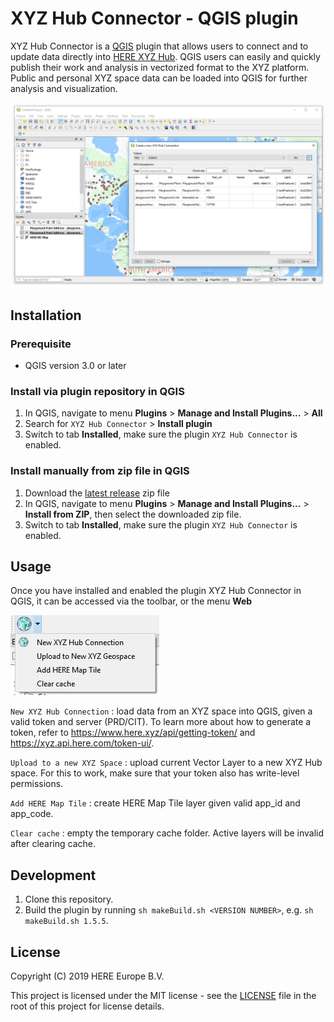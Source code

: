 # XYZ Hub Connector - QGIS plugin


XYZ Hub Connector is a [QGIS](https://www.qgis.org) plugin that allows users to connect and to update data directly into [HERE XYZ Hub](https://www.here.xyz/). QGIS users can easily and quickly publish their work and analysis in vectorized format to the XYZ platform. Public and personal XYZ space data can be loaded into QGIS for further analysis and visualization.

![new connection](res/new-connection.png)

## Installation

### Prerequisite

* QGIS version 3.0 or later

### Install via plugin repository in QGIS

1. In QGIS, navigate to menu **Plugins** > **Manage and Install Plugins...** > **All**
2. Search for `XYZ Hub Connector` > **Install plugin**
3. Switch to tab **Installed**, make sure the plugin `XYZ Hub Connector` is enabled.

### Install manually from zip file in QGIS

1. Download the [latest release](https://github.com/heremaps/xyz-qgis-plugin/releases) zip file
2. In QGIS, navigate to menu **Plugins** > **Manage and Install Plugins...** > **Install from ZIP**, then select the downloaded zip file.
3. Switch to tab **Installed**, make sure the plugin `XYZ Hub Connector` is enabled.

## Usage

Once you have installed and enabled the plugin XYZ Hub Connector in QGIS, it can be accessed via the toolbar, or the menu **Web**

![toolbar](res/toolbar.png)

`New XYZ Hub Connection` : load data from an XYZ space into QGIS, given a valid token and server (PRD/CIT). To learn more about how to generate a token, refer to https://www.here.xyz/api/getting-token/ and https://xyz.api.here.com/token-ui/. 

`Upload to a new XYZ Space` : upload current Vector Layer to a new XYZ Hub space. For this to work, make sure that your token also has write-level permissions.

`Add HERE Map Tile` : create HERE Map Tile layer given valid app_id and app_code.

`Clear cache` : empty the temporary cache folder. Active layers will be invalid after clearing cache.

## Development

1. Clone this repository.
2. Build the plugin by running `sh makeBuild.sh <VERSION NUMBER>`,
e.g. `sh makeBuild.sh 1.5.5`.

## License

Copyright (C) 2019 HERE Europe B.V.

This project is licensed under the MIT license - see the [LICENSE](./LICENSE) file in the root of this project for license details.

